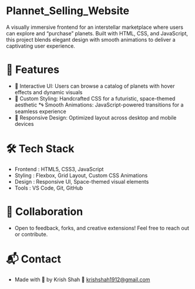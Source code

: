 # Plannet_Selling_Website
A visually immersive frontend for an interstellar marketplace where users can explore and “purchase” planets. Built with HTML, CSS, and JavaScript, this project blends elegant design with smooth animations to deliver a captivating user experience.

# 🧠 Features
* 🌌 Interactive UI: Users can browse a catalog of planets with hover effects and dynamic visuals
* 🎨 Custom Styling: Handcrafted CSS for a futuristic, space-themed aesthetic
*🌀 Smooth Animations: JavaScript-powered transitions for a seamless experience
* 📱 Responsive Design: Optimized layout across desktop and mobile devices

# 🛠️ Tech Stack
* Frontend : HTML5, CSS3, JavaScript
* Styling :	Flexbox, Grid Layout, Custom CSS Animations
* Design :	Responsive UI, Space-themed visual elements
* Tools :	VS Code, Git, GitHub

# 🤝 Collaboration
* Open to feedback, forks, and creative extensions! Feel free to reach out or contribute.

# 📬 Contact
* Made with 💫 by Krish Shah 📧 krishshah1912@gmail.com
